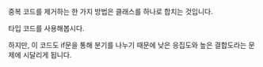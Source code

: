 
중복 코드를 제거하는 한 가지 방법은 클래스를 하나로 합치는 것입니다.

타입 코드를 사용해봅시다.

하지만, 이 코드도 if문을 통해 분기를 나누기 때문에 낮은 응집도와 높은 결합도라는 문제에 시달리게 됩니다.